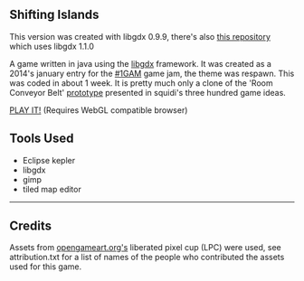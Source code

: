 Shifting Islands
------------------------

This version was created with libgdx 0.9.9, there's also [this repository][7] which uses libgdx 1.1.0

A game written in java using the [libgdx][1] framework. It was created as a 2014's january entry for the [#1GAM][2] game jam, the theme was respawn. This was coded in about 1 week. It is pretty much only a clone of the 'Room Conveyor Belt' [prototype][3] presented in squidi's three hundred game ideas.

[PLAY IT!][6] (Requires WebGL compatible browser)

Tools Used
---
 - Eclipse kepler
 - libgdx
 - gimp
 - tiled map editor

____________

Credits
----------
Assets from [opengameart.org's][5] liberated pixel cup (LPC) were used, see attribution.txt for a list of names of the people who contributed the assets used for this game.


  [1]: http://libgdx.badlogicgames.com/
  [2]: http://www.onegameamonth.com/
  [3]: http://www.squidi.net/threep/p035/
  [4]: http://xaguzman.github.io/shiftingislands/
  [5]: http://opengameart.org
  [6]: http://xaguzman.github.io/shiftingislands/
  [7]: https://github.com/xaguzman/shifting-islands/tree/master
  
